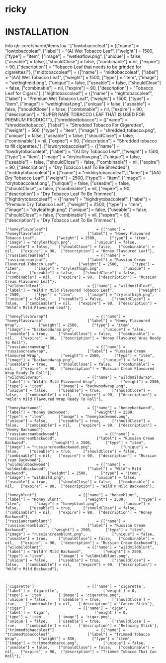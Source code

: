 # ricky

# INSTALLATION

Into qb-core/shared/items.lua
``["lowtobaccoleaf"] 		 	 	 	 = {["name"] = "lowtobaccoleaf",           			["label"] = "(A) Wet Tobacco Leaf",	 		["weight"] = 1500,		["type"] = "item", 		["image"] = "wetleaflow.png", 			["unique"] = false, 	["useable"] = false, 	["shouldClose"] = false,   ["combinable"] = nil,   ["expire"] = 90,  ["description"] = "Tobacco Leaf that needs to be grinded for cigarettes!"},
	["midtobaccoleaf"] 		 	 	 	 = {["name"] = "midtobaccoleaf",           			["label"] = "(AA) Wet Tobacco Leaf",	 		["weight"] = 1500,		["type"] = "item", 		["image"] = "wethighmid.png", 			["unique"] = false, 	["useable"] = false, 	["shouldClose"] = false,   ["combinable"] = nil,   ["expire"] = 90,  ["description"] = "Tobacco Leaf for Cigars."},
	["hightobaccoleaf"] 		 	 	 = {["name"] = "hightobaccoleaf",           		["label"] = "Premium Wet Tobacco Leaf",	 			["weight"] = 1500,		["type"] = "item", 		["image"] = "wethighleaf.png", 			["unique"] = false, 	["useable"] = false, 	["shouldClose"] = false,   ["combinable"] = nil,   ["expire"] = 90,  ["description"] = "SUPER RARE TOBACCO LEAF THAT IS USED FOR PREMIUM PRODUCT"},
	["shreddedtobacco"] 		 	 	 	 = {["name"] = "shreddedtobacco",           		["label"] = "Shredded Tobacco For Cigarettes",	 		["weight"] = 500,		["type"] = "item", 		["image"] = "shredded_tobacco.png", 			["unique"] = false, 	["useable"] = false, 	["shouldClose"] = false,   ["combinable"] = nil,   ["expire"] = 90,  ["description"] = "Shredded tobacco to fill cigarettes."},
	["lowdrytobaccoleaf"] 		 	 	 	 = {["name"] = "lowdrytobaccoleaf",           		["label"] = "(A) Dry Tobacco Leaf",	 		["weight"] = 1500,		["type"] = "item", 		["image"] = "dryleaflow.png", 			["unique"] = false, 	["useable"] = false, 	["shouldClose"] = false,   ["combinable"] = nil,   ["expire"] = 90,  ["description"] = "Dry Tobacco Leaf To Be Shredded"},
	["middrytobaccoleaf"] 		 	 	 	 = {["name"] = "middrytobaccoleaf",           		["label"] = "(AA) Dry Tobacco Leaf",	 		["weight"] = 2500,		["type"] = "item", 		["image"] = "drytobaccoleaf.png", 			["unique"] = false, 	["useable"] = false, 	["shouldClose"] = false,   ["combinable"] = nil,   ["expire"] = 90,  ["description"] = "Dry Tobacco Leaf To Be Trimmed"},
	["highdrytobaccoleaf"] 		 	 	 	 = {["name"] = "highdrytobaccoleaf",           		["label"] = "Premium Dry Tobacco Leaf",	 		["weight"] = 2500,		["type"] = "item", 		["image"] = "dryleafhigh.png", 			["unique"] = false, 	["useable"] = false, 	["shouldClose"] = false,   ["combinable"] = nil,   ["expire"] = 90,  ["description"] = "Dry Tobacco Leaf To Be Trimmed"},

	["honeyflavorleaf"] 		 	 	 	 = {["name"] = "honeyflavorleaf",           		["label"] = "Honey Flavoured Tobacco Leaf",	 		["weight"] = 2500,		["type"] = "item", 		["image"] = "dryleafhigh.png", 			["unique"] = false, 	["useable"] = false, 	["shouldClose"] = false,   ["combinable"] = nil,   ["expire"] = 90,  ["description"] = "Honey Flavoured Leaf"},
	["russiancreamleaf"] 		 	 	 	 = {["name"] = "russiancreamleaf",           		["label"] = "Russian Cream Flavoured Tobacco Leaf",	 		["weight"] = 2500,		["type"] = "item", 		["image"] = "dryleafhigh.png", 			["unique"] = false, 	["useable"] = false, 	["shouldClose"] = false,   ["combinable"] = nil,   ["expire"] = 90,  ["description"] = "Russian Cream Flavoured Leaf"},
	["wildnmildleaf"] 		 	 	 	 = {["name"] = "wildnmildleaf",           		["label"] = "Wild'n Mild Flavoured Tobacco Leaf",	 		["weight"] = 2500,		["type"] = "item", 		["image"] = "dryleafhigh.png", 			["unique"] = false, 	["useable"] = false, 	["shouldClose"] = false,   ["combinable"] = nil,   ["expire"] = 90,  ["description"] = "Wild'n Mild Flavoured Leaf"},

	["honeyflavorwrap"] 		 	 	 	 = {["name"] = "honeyflavorwrap",           		["label"] = "Honey Flavoured Wrap",	 		["weight"] = 2500,		["type"] = "item", 		["image"] = "backwoodwrap.png", 			["unique"] = false, 	["useable"] = true, 	["shouldClose"] = false,   ["combinable"] = nil,   ["expire"] = 90,  ["description"] = "Honey Flavoured Wrap Ready To Roll"},
	["russiancreamwrap"] 		 	 	 	 = {["name"] = "russiancreamwrap",           		["label"] = "Russian Cream Flavoured Wrap",	 		["weight"] = 2500,		["type"] = "item", 		["image"] = "backwoodwrap.png", 			["unique"] = false, 	["useable"] = true, 	["shouldClose"] = false,   ["combinable"] = nil,   ["expire"] = 90,  ["description"] = "Russian Cream Flavoured Wrap Ready To Roll"},
	["wildnmildwrap"] 		 	 	 	 = {["name"] = "wildnmildwrap",           		["label"] = "Wild'n Mild Flavoured Wrap",	 		["weight"] = 2500,		["type"] = "item", 		["image"] = "backwoodwrap.png", 			["unique"] = false, 	["useable"] = true, 	["shouldClose"] = false,   ["combinable"] = nil,   ["expire"] = 90,  ["description"] = "Wild'n Mild Flavoured Wrap Ready To Roll"},

	["honeybackwood"] 		 	 	 	 = {["name"] = "honeybackwood",           		["label"] = "Honey Backwood",	 		["weight"] = 2500,		["type"] = "item", 		["image"] = "honeybackwood.png", 			["unique"] = false, 	["useable"] = true, 	["shouldClose"] = false,   ["combinable"] = nil,   ["expire"] = 90,  ["description"] = "Honey Backwood"},
	["russiancreambackwood"] 		 	 	 	 = {["name"] = "russiancreambackwood",           		["label"] = "Russian Cream Backwood",	 		["weight"] = 2500,		["type"] = "item", 		["image"] = "russiancreambackwood.png", 			["unique"] = false, 	["useable"] = true, 	["shouldClose"] = false,   ["combinable"] = nil,   ["expire"] = 90,  ["description"] = "Russian Cream Backwood"},
	["wildmildbackwood"] 		 	 	 	 = {["name"] = "wildmildbackwood",           		["label"] = "Wild'n Mild Backwood",	 		["weight"] = 2500,		["type"] = "item", 		["image"] = "wildmild.png", 			["unique"] = false, 	["useable"] = true, 	["shouldClose"] = false,   ["combinable"] = nil,   ["expire"] = 90,  ["description"] = "Wild'n Mild Backwood"},

	["honeyblunt"] 		 	 	 	 = {["name"] = "honeyblunt",           				["label"] = "Honey Blunt",	 		["weight"] = 2500,		["type"] = "item", 		["image"] = "honeyblunt.png", 			["unique"] = false, 	["useable"] = true, 	["shouldClose"] = false,   ["combinable"] = nil,   ["expire"] = 90,  ["description"] = "Honey Backwood"},
	["russiancreamblunt"] 		 	 	 	 = {["name"] = "russiancreamblunt",           		["label"] = "Russian Cream Backwood",	 		["weight"] = 2500,		["type"] = "item", 		["image"] = "russiancreamblunt.png", 			["unique"] = false, 	["useable"] = true, 	["shouldClose"] = false,   ["combinable"] = nil,   ["expire"] = 90,  ["description"] = "Russian Cream Backwood"},
	["wildmildblunt"] 		 	 	 	 = {["name"] = "wildmildblunt",           		["label"] = "Wild'n Mild Backwood",	 		["weight"] = 2500,		["type"] = "item", 		["image"] = "wildmildblunt.png", 			["unique"] = false, 	["useable"] = true, 	["shouldClose"] = false,   ["combinable"] = nil,   ["expire"] = 90,  ["description"] = "Wild'n Mild Backwood"},



	['cigarette'] 						 = {['name'] = 'cigarette', 			  	  		['label'] = 'Cigarette', 					['weight'] = 0, 		['type'] = 'item', 		['image'] = 'cigarette.png', 				['unique'] = false, 	['useable'] = true, 	['shouldClose'] = true,    ['combinable'] = nil,   ['description'] = 'Cancer Stick'},
	['cigar'] 						 = {['name'] = 'cigar', 			  	  		['label'] = 'Cigar', 					['weight'] = 0, 		['type'] = 'item', 		['image'] = 'cigar.png', 				['unique'] = false, 	['useable'] = true, 	['shouldClose'] = true,    ['combinable'] = nil,   ['description'] = 'Relaxing Stick'},
	["trimmedtobaccoleaf"] 		 	 	 	 = {["name"] = "trimmedtobaccoleaf",           		["label"] = "Trimmed Tobacco Wrap",	 		["weight"] = 830,		["type"] = "item", 		["image"] = "trimmedtobacco.png", 			["unique"] = false, 	["useable"] = false, 	["shouldClose"] = false,   ["combinable"] = nil,   ["expire"] = 90,  ["description"] = "Trimmed Tobacco That Can Roll"},``
